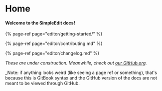 # Home

#### Welcome to the SimpleEdit docs!

{% page-ref page="editor/getting-started/" %}

{% page-ref page="editor/contributing.md" %}

{% page-ref page="editor/changelog.md" %}

_These are under construction. Meanwhile, check out_ [_our GitHub org_](https://github.com/SimpleEdit)_._


_Note: if anything looks weird (like seeing a page ref or something), that's because this is GitBook syntax and the GitHub version of the docs are not meant to be viewed through GitHub.
